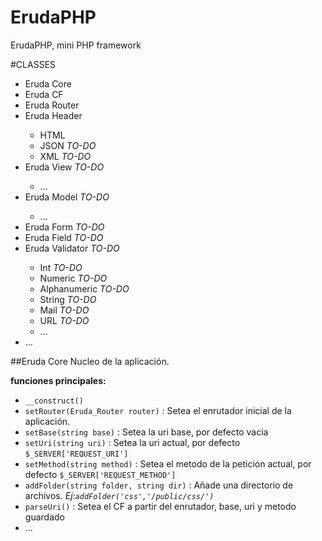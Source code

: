 ErudaPHP
========

ErudaPHP, mini PHP framework


#CLASSES
* Eruda Core
* Eruda CF
* Eruda Router
* Eruda Header <ABSTRACT>
    * HTML
    * JSON *TO-DO*
    * XML *TO-DO*
* Eruda View <ABSTRACT> *TO-DO*
    * ...
* Eruda Model <ABSTRACT> *TO-DO*
    * ...
* Eruda Form *TO-DO*
* Eruda Field *TO-DO*
* Eruda Validator <ABSTRACT> *TO-DO*
    * Int *TO-DO*
    * Numeric *TO-DO*
    * Alphanumeric *TO-DO*
    * String *TO-DO*
    * Mail *TO-DO*
    * URL *TO-DO*
    * ...
* ...

##Eruda Core
Nucleo de la aplicación.

**funciones principales:**
* `__construct()`
* `setRouter(Eruda_Router router)` : Setea el enrutador inicial de la aplicación.
* `setBase(string base)` : Setea la uri base, por defecto vacia
* `setUri(string uri)` : Setea la uri actual, por defecto `$_SERVER['REQUEST_URI']`
* `setMethod(string method)` : Setea el metodo de la petición actual, por defecto `$_SERVER['REQUEST_METHOD']`
* `addFolder(string folder, string dir)` : Añade una directorio de archivos. *Ej:`addFolder('css','/public/css/')`*
* `parseUri()` : Setea el CF a partir del enrutador, base, uri y metodo guardado
* ...
